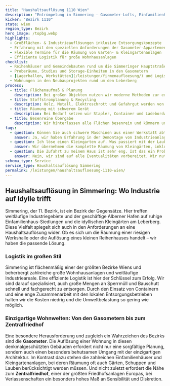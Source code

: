 ```yaml
---
title: "Haushaltsauflösung 1110 Wien"
description: "Entrümpelung in Simmering – Gasometer-Lofts, Einfamilienhäuser und Gewerbehallen zwischen Zentralfriedhof und Alberner Hafen."
kicker: "Bezirk 1110"
state: wien
region_type: Bezirk
hero_image: /topbg.webp
highlights:
  - Großflächen- & Industrieauflösungen inklusive Entsorgungskonzepte
  - Erfahrung mit den speziellen Anforderungen der Gasometer-Appartements
  - Flexible Termine für die Räumung von Garten- & Kleingartenanlagen
  - Effiziente Logistik für große Wohnhausanlagen
checklist:
  - Reihenhäuser und Gemeindebauten rund um die Simmeringer Hauptstraße
  - Proberäume, Studios und Storage-Einheiten in den Gasometern
  - [Lagerhallen, Werkstätten](/leistungen/firmenaufloesung/) und Logistikflächen beim Alberner Hafen
  - Wohnungen in den Neubauprojekten rund um den Leberberg
process:
  - title: Flächenaufmaß & Planung
    description: Bei großen Objekten nutzen wir moderne Methoden zur exakten Kalkulation und Planung.
  - title: Stoffstromplanung & Recycling
    description: Holz, Metall, Elektroschrott und Gefahrgut werden von uns sorgfältig getrennt und fachgerecht entsorgt, um eine hohe Recyclingquote zu erreichen.
  - title: Räumung mit schwerem Gerät
    description: Bei Bedarf setzen wir Stapler, Container und Ladebordwände ein, um auch große und schwere Gegenstände effizient zu entfernen.
  - title: Besenreine Übergabe
    description: Wir hinterlassen alle Flächen besenrein und kümmern uns auf Wunsch auch um die Bodenpflege und die finale Übergabe an die Eigentümer.
faqs:
  - question: Können Sie auch schwere Maschinen aus einer Werkstatt abtransportieren?
    answer: Ja, wir haben Erfahrung in der Demontage von Industrieanlagen und organisieren bei Bedarf Kräne oder Stapler. Sie erhalten von uns alle notwendigen Entsorgungsnachweise.
  - question: Ich löse einen Kleingarten auf. Was passiert mit der Laube und den Pflanzen?
    answer: Wir übernehmen die komplette Räumung von Kleingärten, inklusive Strauchschnitt, Entfernung von Gartenmöbeln und Pools und kümmern uns um die fachgerechte Entsorgung.
  - question: Die Zufahrt zu meinem Haus ist sehr eng. Ist das ein Problem?
    answer: Nein, wir sind auf alle Eventualitäten vorbereitet. Wir nutzen je nach Bedarf wendige Transporter oder organisieren temporäre Halteverbotszonen.
schema_type: Service
service_type: Haushaltsauflösung Simmering
permalink: /leistungen/haushaltsaufloesung-1110-wien/
---
```


## Haushaltsauflösung in Simmering: Wo Industrie auf Idylle trifft

Simmering, der 11. Bezirk, ist ein Bezirk der Gegensätze. Hier treffen weitläufige Industriegebiete und der geschäftige Alberner Hafen auf ruhige Einfamilienhaus-Siedlungen und die idyllischen Kleingärten am Leberberg. Diese Vielfalt spiegelt sich auch in den Anforderungen an eine Haushaltsauflösung wider. Ob es sich um die Räumung einer riesigen Werkshalle oder die Auflösung eines kleinen Reihenhauses handelt – wir haben die passende Lösung.

### Logistik im großen Stil

Simmering ist flächenmäßig einer der größten Bezirke Wiens und beherbergt zahlreiche große Wohnhausanlagen und weitläufige Industrieareale. Eine effiziente Logistik ist hier der Schlüssel zum Erfolg. Wir sind darauf spezialisiert, auch große Mengen an Sperrmüll und Bauschutt schnell und fachgerecht zu entsorgen. Durch den Einsatz von Containern und eine enge Zusammenarbeit mit den lokalen Entsorgungsbetrieben halten wir die Kosten niedrig und die Umweltbelastung so gering wie möglich.

### Einzigartige Wohnwelten: Von den Gasometern bis zum Zentralfriedhof

Eine besondere Herausforderung und zugleich ein Wahrzeichen des Bezirks sind die **Gasometer**. Die Auflösung einer Wohnung in diesen denkmalgeschützten Gebäuden erfordert nicht nur eine sorgfältige Planung, sondern auch einen besonders behutsamen Umgang mit der einzigartigen Architektur. Im Kontrast dazu stehen die zahlreichen Einfamilienhäuser und Kleingartenanlagen, bei deren Räumung oft auch Gärten, Schuppen und Lauben berücksichtigt werden müssen. Und nicht zuletzt erfordert die Nähe zum **Zentralfriedhof**, einer der größten Friedhofsanlagen Europas, bei Verlassenschaften ein besonders hohes Maß an Sensibilität und Diskretion.
